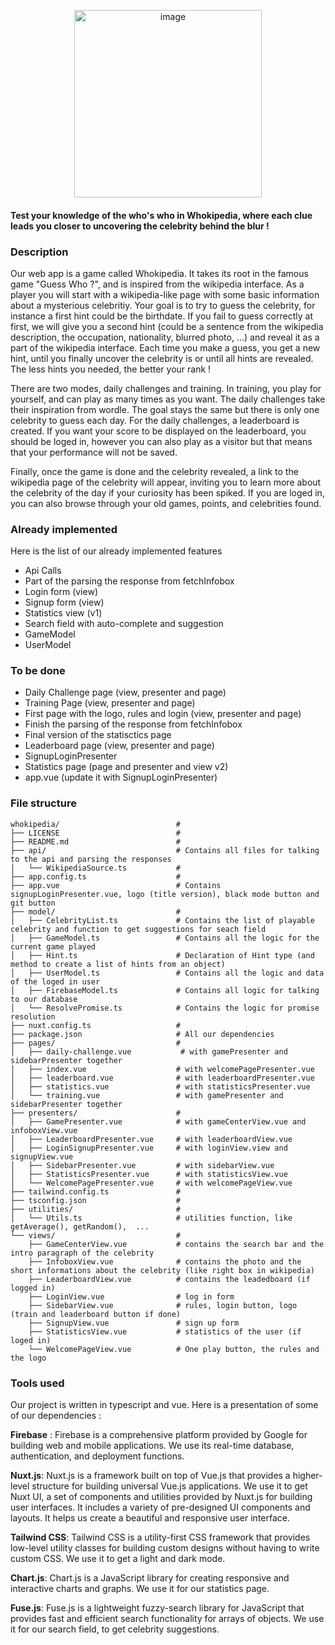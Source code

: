 <p align="center">
  <img src="https://github.com/roxannecvl/whokipedia/assets/125833841/7c6187cd-d6ec-4b97-8928-ae01c4b08cc6" alt="image" width="300">
</p>


#### Test your knowledge of the who's who in Whokipedia, where each clue leads you closer to uncovering the celebrity behind the blur !

### Description 
Our web app is a game called Whokipedia. It takes its root in the famous game "Guess Who ?", and is inspired from the wikipedia interface. As a player you will start with a wikipedia-like page with some basic information about a mysterious celebritiy. Your goal is to try to guess the celebrity, for instance a first hint could be the birthdate. If you fail to guess correctly at first, we will give you a second hint (could be a sentence from the wikipedia description, the occupation, nationality, blurred photo, …) and reveal it as a part of the wikipedia interface. Each time you make a guess, you get a new hint, until you finally uncover the celebrity is or until all hints are revealed. The less hints you needed, the better your rank ! <br>

There are two modes, daily challenges and training. In training, you play for yourself, and can play as many times as you want. The daily challenges take their inspiration from wordle. The goal stays the same but there is only one celebrity to guess each day. For the daily challenges, a leaderboard is created. If you want your score to be displayed on the leaderboard, you should be loged in, however you can also play as a visitor but that means that your performance will not be saved. <br>

Finally, once the game is done and the celebrity revealed, a link to the wikipedia page of the celebrity will appear, inviting you to learn more about the celebrity of the day if your curiosity has been spiked. If you are loged in, you can also browse through your old games, points, and celebrities found.

### Already implemented 
Here is the list of our already implemented features 
- Api Calls
- Part of the parsing the response from fetchInfobox
- Login form (view)
- Signup form (view)
- Statistics view (v1)
- Search field with auto-complete and suggestion
- GameModel
- UserModel 

### To be done 
- Daily Challenge page (view, presenter and page) 
- Training Page (view, presenter and page) 
- First page with the logo, rules and login (view, presenter and page) 
- Finish the parsing of the response from fetchInfobox
- Final version of the statisctics page
- Leaderboard page (view, presenter and page)
- SignupLoginPresenter
- Statistics page (page and presenter and view v2)
- app.vue (update it with SignupLoginPresenter) 

### File structure 
```
whokipedia/                          # 
├── LICENSE                          #
├── README.md                        #
├── api/                             # Contains all files for talking to the api and parsing the responses
│   └── WikipediaSource.ts           #
├── app.config.ts                    #
├── app.vue                          # Contains signupLoginPresenter.vue, logo (title version), black mode button and git button
├── model/                           #
│   ├── CelebrityList.ts             # Contains the list of playable celebrity and function to get suggestions for seach field
│   ├── GameModel.ts                 # Contains all the logic for the current game played 
│   ├── Hint.ts                      # Declaration of Hint type (and method to create a list of hints from an object)
│   ├── UserModel.ts                 # Contains all the logic and data of the loged in user
│   ├── FirebaseModel.ts             # Contains all logic for talking to our database
│   └── ResolvePromise.ts            # Contains the logic for promise resolution
├── nuxt.config.ts                   #
├── package.json                     # All our dependencies 
├── pages/                           #
│   ├── daily-challenge.vue           # with gamePresenter and sidebarPresenter together
│   ├── index.vue                    # with welcomePagePresenter.vue
│   ├── leaderboard.vue              # with leaderboardPresenter.vue
│   ├── statistics.vue               # with statisticsPresenter.vue
│   └── training.vue                 # with gamePresenter and sidebarPresenter together
├── presenters/                      #
│   ├── GamePresenter.vue            # with gameCenterView.vue and infoboxView.vue
│   ├── LeaderboardPresenter.vue     # with leaderboardView.vue
│   ├── LoginSignupPresenter.vue     # with loginView.view and signupView.vue
│   ├── SidebarPresenter.vue         # with sidebarView.vue
│   ├── StatisticsPresenter.vue      # with statisticsView.vue
│   └── WelcomePagePresenter.vue     # with welcomePageView.vue
├── tailwind.config.ts               #
├── tsconfig.json                    #
├── utilities/                       #
│   └── Utils.ts                     # utilities function, like getAverage(), getRandom(),  ...
└── views/                           #
    ├── GameCenterView.vue           # contains the search bar and the intro paragraph of the celebrity 
    ├── InfoboxView.vue              # contains the photo and the short informations about the celebrity (like right box in wikipedia)
    ├── LeaderboardView.vue          # contains the leadedboard (if  logged in) 
    ├── LoginView.vue                # log in form 
    ├── SidebarView.vue              # rules, login button, logo (train and leaderboard button if done) 
    ├── SignupView.vue               # sign up form 
    ├── StatisticsView.vue           # statistics of the user (if loged in) 
    └── WelcomePageView.vue          # One play button, the rules and the logo
```

### Tools used 
Our project is written in typescript and vue. Here is a presentation of some of our dependencies : <br>

**Firebase** : Firebase is a comprehensive platform provided by Google for building web and mobile applications. We use its real-time database, authentication, and deployment functions.

**Nuxt.js**: Nuxt.js is a framework built on top of Vue.js that provides a higher-level structure for building universal Vue.js applications. We use it to get Nuxt UI, a set of components and utilities provided by Nuxt.js for building user interfaces. It includes a variety of pre-designed UI components and layouts. It helps us create a beautiful and responsive user interface.

**Tailwind CSS**: Tailwind CSS is a utility-first CSS framework that provides low-level utility classes for building custom designs without having to write custom CSS. We use it to get a light and dark mode.

**Chart.js**: Chart.js is a JavaScript library for creating responsive and interactive charts and graphs. We use it for our statistics page.

**Fuse.js**: Fuse.js is a lightweight fuzzy-search library for JavaScript that provides fast and efficient search functionality for arrays of objects. We use it for our search field, to get celebrity suggestions. 
